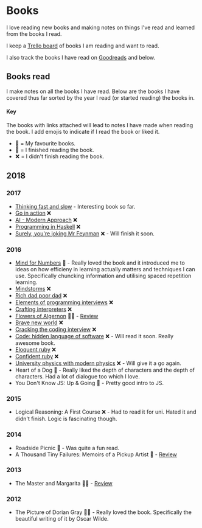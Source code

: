 # Books
I love reading new books and making notes on things I've read and learned from the books I read.

I keep a [Trello board](https://trello.com/b/MOrnm2aN) of books I am reading and want to read.

I also track the books I have read on [Goodreads](https://www.goodreads.com/review/list/15768482?shelf=read) and below.

## Books read
I make notes on all the books I have read. Below are the books I have covered thus far sorted by the year I read (or started reading) the books in.

#### Key
The books with links attached will lead to notes I have made when reading the book. I add emojis to indicate if I read the book or liked it.
- 🌟 = My favourite books.
- 📕 = I finished reading the book.
- ❌ = I didn't finish reading the book.

## 2018

### 2017
- [Thinking fast and slow](../books/thinking-fast-and-slow.md) - Interesting book so far.
- [Go in action](../books/go-in-action.md) ❌
- [AI - Modern Approach](../books/ai-modern-approach.md) ❌
- [Programming in Haskell](../books/programming-in-haskell.md) ❌
- [Surely, you're joking Mr Feynman](../books/surely-you-are-joking-mr-feynman.md) ❌ - Will finish it soon.

### 2016
- [Mind for Numbers](../books/mind-for-numbers.md) 📕 - Really loved the book and it introduced me to ideas on how efficieny in learning actually matters and techniques I can use. Specifically chuncking information and utilising spaced repetition learning.
- [Mindstorms](../books/Mindstorms.md) ❌
- [Rich dad poor dad](../books/rich-dad-poor-dad.md) ❌
- [Elements of programming interviews](../books/elements-of-programming-interviews.md) ❌
- [Crafting interpreters](../books/crafting-interpreters.md) ❌
- [Flowers of Algernon](../books/flowers-for-algernon.md) 📕🌟 - [Review](https://www.goodreads.com/review/show/782624446)
- [Brave new world](../books/brave-new-world.md) ❌
- [Cracking the coding interview](../books/cracking-the-coding-interview.md) ❌
- [Code: hidden language of software](../books/code-the-hidden-language.md) ❌ - Will read it soon. Really awesome book.
- [Eloquent ruby](../books/eloquent-ruby.md) ❌
- [Confident ruby](../books/confident-ruby.md) ❌
- [University physics with modern physics](../books/university-physics-with-modern-physics.md) ❌ - Will give it a go again.
- Heart of a Dog 📕 - Really liked the depth of characters and the depth of characters. Had a lot of dialogue too which I love.
- You Don't Know JS: Up & Going 📕 - Pretty good intro to JS.

### 2015
- Logical Reasoning: A First Course ❌ - Had to read it for uni. Hated it and didn't finish. Logic is fascinating though.

### 2014
- Roadside Picnic 📕 - Was quite a fun read.
- A Thousand Tiny Failures: Memoirs of a Pickup Artist 📕 - [Review](https://www.goodreads.com/review/show/919954441)

### 2013
- The Master and Margarita 📕🌟 - [Review](https://www.goodreads.com/review/show/583056473)

### 2012
- The Picture of Dorian Gray 📕🌟 - Really loved the book. Specifically the beautiful writing of it by Oscar Wilde.